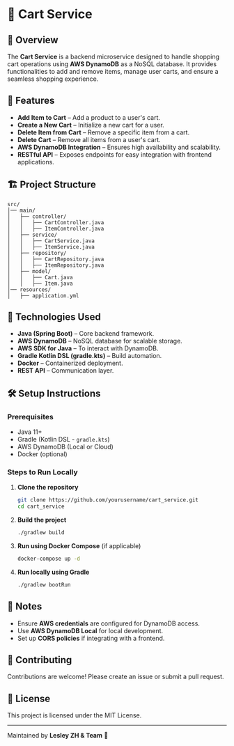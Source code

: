 # 🛒 Cart Service

## 📌 Overview
The **Cart Service** is a backend microservice designed to handle shopping cart operations using **AWS DynamoDB** as a NoSQL database. It provides functionalities to add and remove items, manage user carts, and ensure a seamless shopping experience.

## 🚀 Features
- **Add Item to Cart** – Add a product to a user's cart.
- **Create a New Cart** – Initialize a new cart for a user.
- **Delete Item from Cart** – Remove a specific item from a cart.
- **Delete Cart** – Remove all items from a user's cart.
- **AWS DynamoDB Integration** – Ensures high availability and scalability.
- **RESTful API** – Exposes endpoints for easy integration with frontend applications.

## 🏗️ Project Structure
```
src/
│── main/
│   ├── controller/
│   │   ├── CartController.java
│   │   ├── ItemController.java
│   ├── service/
│   │   ├── CartService.java
│   │   ├── ItemService.java
│   ├── repository/
│   │   ├── CartRepository.java
│   │   ├── ItemRepository.java
│   ├── model/
│   │   ├── Cart.java
│   │   ├── Item.java
│── resources/
│   ├── application.yml
```

## 🔧 Technologies Used
- **Java (Spring Boot)** – Core backend framework.
- **AWS DynamoDB** – NoSQL database for scalable storage.
- **AWS SDK for Java** – To interact with DynamoDB.
- **Gradle Kotlin DSL (gradle.kts)** – Build automation.
- **Docker** – Containerized deployment.
- **REST API** – Communication layer.

## 🛠️ Setup Instructions
### Prerequisites
- Java 11+
- Gradle (Kotlin DSL - `gradle.kts`)
- AWS DynamoDB (Local or Cloud)
- Docker (optional)

### Steps to Run Locally
1. **Clone the repository**
   ```sh
   git clone https://github.com/yourusername/cart_service.git
   cd cart_service
   ```
2. **Build the project**
   ```sh
   ./gradlew build
   ```
3. **Run using Docker Compose** (if applicable)
   ```sh
   docker-compose up -d
   ```
4. **Run locally using Gradle**
   ```sh
   ./gradlew bootRun
   ```

## 📖 Notes
- Ensure **AWS credentials** are configured for DynamoDB access.
- Use **AWS DynamoDB Local** for local development.
- Set up **CORS policies** if integrating with a frontend.

## 🤝 Contributing
Contributions are welcome! Please create an issue or submit a pull request.

## 📜 License
This project is licensed under the MIT License.

---
Maintained by **Lesley ZH & Team** 🚀

